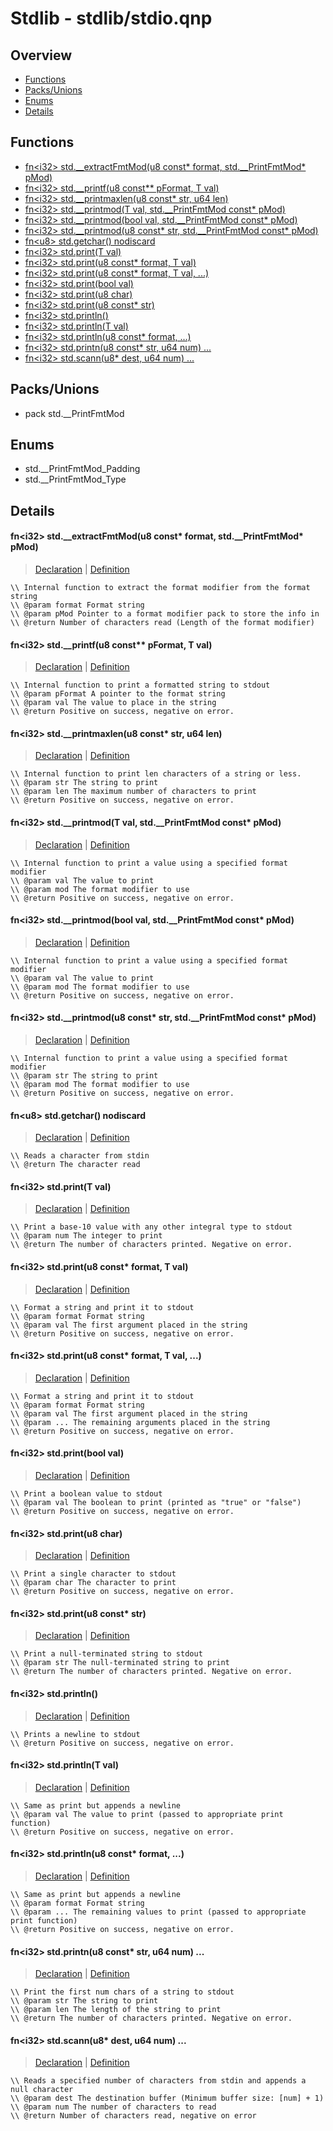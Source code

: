 
# Stdlib - stdlib/stdio.qnp

## Overview
 - [Functions](#functions)
 - [Packs/Unions](#packs-unions)
 - [Enums](#enums)
 - [Details](#details)


## Functions
 - [fn\<i32\> std.__extractFmtMod(u8 const* format, std.__PrintFmtMod* pMod)](#ref_8d858898d0b08f9b97737f3c3eff04cd)
 - [fn\<i32\> std.__printf(u8 const** pFormat, T val)](#ref_a6781587f4aa25c30fa24af9483e6dc1)
 - [fn\<i32\> std.__printmaxlen(u8 const* str, u64 len)](#ref_daaa067b4ee600cdf316a1dc2bae6cca)
 - [fn\<i32\> std.__printmod(T val, std.__PrintFmtMod const* pMod)](#ref_246c44f1a6c757d657171d337587bfc6)
 - [fn\<i32\> std.__printmod(bool val, std.__PrintFmtMod const* pMod)](#ref_5ef7e271131125b22a8aba81bae2e1b9)
 - [fn\<i32\> std.__printmod(u8 const* str, std.__PrintFmtMod const* pMod)](#ref_11895996fe419c7cd2c1eaa601d53d16)
 - [fn\<u8\> std.getchar() nodiscard](#ref_2429c551516f61cdca2e363ab9b74350)
 - [fn\<i32\> std.print(T val)](#ref_681d0735318e7582191a6dac62c8b927)
 - [fn\<i32\> std.print(u8 const* format, T val)](#ref_5e066c72a6c50411410df4851174b4e0)
 - [fn\<i32\> std.print(u8 const* format, T val, ...)](#ref_586b298024c5f840d713391c45c1f481)
 - [fn\<i32\> std.print(bool val)](#ref_6edaa46df87737c2fd35cd07f677c122)
 - [fn\<i32\> std.print(u8 char)](#ref_2a64ebd9be54c8488f7cf98a5c2b5837)
 - [fn\<i32\> std.print(u8 const* str)](#ref_29740113bb79b0cb7d1c131548ff0e1f)
 - [fn\<i32\> std.println()](#ref_37010d86dac151fe6c59b96e986d8278)
 - [fn\<i32\> std.println(T val)](#ref_9e2171085cb5b7b5490df6abe30bfbe1)
 - [fn\<i32\> std.println(u8 const* format, ...)](#ref_6bf6d9c9c0fb93b9a3744f05bb3e75c9)
 - [fn\<i32\> std.printn(u8 const* str, u64 num) ...](#ref_136b6a7ba51a95ace40f4bab7a28482a)
 - [fn\<i32\> std.scann(u8* dest, u64 num) ...](#ref_14749def6dac39e09280b4ed5ffa05ca)

## Packs/Unions
 - pack std.__PrintFmtMod

## Enums
 - std.__PrintFmtMod_Padding
 - std.__PrintFmtMod_Type

## Details
#### <a id="ref_8d858898d0b08f9b97737f3c3eff04cd"/>fn\<i32\> std.__extractFmtMod(u8 const* format, std.__PrintFmtMod* pMod)
> [Declaration](/stdlib/stdio.qnp?plain=1#L70) | [Definition](/stdlib/stdio.qnp?plain=1#L197)
```qinp
\\ Internal function to extract the format modifier from the format string
\\ @param format Format string
\\ @param pMod Pointer to a format modifier pack to store the info in
\\ @return Number of characters read (Length of the format modifier)
```
#### <a id="ref_a6781587f4aa25c30fa24af9483e6dc1"/>fn\<i32\> std.__printf(u8 const** pFormat, T val)
> [Declaration](/stdlib/stdio.qnp?plain=1#L64) | [Definition](/stdlib/stdio.qnp?plain=1#L167)
```qinp
\\ Internal function to print a formatted string to stdout
\\ @param pFormat A pointer to the format string
\\ @param val The value to place in the string
\\ @return Positive on success, negative on error.
```
#### <a id="ref_daaa067b4ee600cdf316a1dc2bae6cca"/>fn\<i32\> std.__printmaxlen(u8 const* str, u64 len)
> [Declaration](/stdlib/stdio.qnp?plain=1#L94) | [Definition](/stdlib/stdio.qnp?plain=1#L273)
```qinp
\\ Internal function to print len characters of a string or less.
\\ @param str The string to print
\\ @param len The maximum number of characters to print
\\ @return Positive on success, negative on error.
```
#### <a id="ref_246c44f1a6c757d657171d337587bfc6"/>fn\<i32\> std.__printmod(T val, std.__PrintFmtMod const* pMod)
> [Declaration](/stdlib/stdio.qnp?plain=1#L76) | [Definition](/stdlib/stdio.qnp?plain=1#L250)
```qinp
\\ Internal function to print a value using a specified format modifier
\\ @param val The value to print
\\ @param mod The format modifier to use
\\ @return Positive on success, negative on error.
```
#### <a id="ref_5ef7e271131125b22a8aba81bae2e1b9"/>fn\<i32\> std.__printmod(bool val, std.__PrintFmtMod const* pMod)
> [Declaration](/stdlib/stdio.qnp?plain=1#L88) | [Definition](/stdlib/stdio.qnp?plain=1#L269)
```qinp
\\ Internal function to print a value using a specified format modifier
\\ @param val The value to print
\\ @param mod The format modifier to use
\\ @return Positive on success, negative on error.
```
#### <a id="ref_11895996fe419c7cd2c1eaa601d53d16"/>fn\<i32\> std.__printmod(u8 const* str, std.__PrintFmtMod const* pMod)
> [Declaration](/stdlib/stdio.qnp?plain=1#L82) | [Definition](/stdlib/stdio.qnp?plain=1#L264)
```qinp
\\ Internal function to print a value using a specified format modifier
\\ @param str The string to print
\\ @param mod The format modifier to use
\\ @return Positive on success, negative on error.
```
#### <a id="ref_2429c551516f61cdca2e363ab9b74350"/>fn\<u8\> std.getchar() nodiscard
> [Declaration](/stdlib/stdio.qnp?plain=1#L113) | [Definition](/stdlib/stdio.qnp?plain=1#L293)
```qinp
\\ Reads a character from stdin
\\ @return The character read
```
#### <a id="ref_681d0735318e7582191a6dac62c8b927"/>fn\<i32\> std.print(T val)
> [Declaration](/stdlib/stdio.qnp?plain=1#L45) | [Definition](/stdlib/stdio.qnp?plain=1#L145)
```qinp
\\ Print a base-10 value with any other integral type to stdout
\\ @param num The integer to print
\\ @return The number of characters printed. Negative on error.
```
#### <a id="ref_5e066c72a6c50411410df4851174b4e0"/>fn\<i32\> std.print(u8 const* format, T val)
> [Declaration](/stdlib/stdio.qnp?plain=1#L51) | [Definition](/stdlib/stdio.qnp?plain=1#L149)
```qinp
\\ Format a string and print it to stdout
\\ @param format Format string
\\ @param val The first argument placed in the string
\\ @return Positive on success, negative on error.
```
#### <a id="ref_586b298024c5f840d713391c45c1f481"/>fn\<i32\> std.print(u8 const* format, T val, ...)
> [Declaration](/stdlib/stdio.qnp?plain=1#L58) | [Definition](/stdlib/stdio.qnp?plain=1#L158)
```qinp
\\ Format a string and print it to stdout
\\ @param format Format string
\\ @param val The first argument placed in the string
\\ @param ... The remaining arguments placed in the string
\\ @return Positive on success, negative on error.
```
#### <a id="ref_6edaa46df87737c2fd35cd07f677c122"/>fn\<i32\> std.print(bool val)
> [Declaration](/stdlib/stdio.qnp?plain=1#L40) | [Definition](/stdlib/stdio.qnp?plain=1#L142)
```qinp
\\ Print a boolean value to stdout
\\ @param val The boolean to print (printed as "true" or "false")
\\ @return Positive on success, negative on error.
```
#### <a id="ref_2a64ebd9be54c8488f7cf98a5c2b5837"/>fn\<i32\> std.print(u8 char)
> [Declaration](/stdlib/stdio.qnp?plain=1#L35) | [Definition](/stdlib/stdio.qnp?plain=1#L139)
```qinp
\\ Print a single character to stdout
\\ @param char The character to print
\\ @return Positive on success, negative on error.
```
#### <a id="ref_29740113bb79b0cb7d1c131548ff0e1f"/>fn\<i32\> std.print(u8 const* str)
> [Declaration](/stdlib/stdio.qnp?plain=1#L30) | [Definition](/stdlib/stdio.qnp?plain=1#L132)
```qinp
\\ Print a null-terminated string to stdout
\\ @param str The null-terminated string to print
\\ @return The number of characters printed. Negative on error.
```
#### <a id="ref_37010d86dac151fe6c59b96e986d8278"/>fn\<i32\> std.println()
> [Declaration](/stdlib/stdio.qnp?plain=1#L98) | [Definition](/stdlib/stdio.qnp?plain=1#L280)
```qinp
\\ Prints a newline to stdout
\\ @return Positive on success, negative on error.
```
#### <a id="ref_9e2171085cb5b7b5490df6abe30bfbe1"/>fn\<i32\> std.println(T val)
> [Declaration](/stdlib/stdio.qnp?plain=1#L103) | [Definition](/stdlib/stdio.qnp?plain=1#L283)
```qinp
\\ Same as print but appends a newline
\\ @param val The value to print (passed to appropriate print function)
\\ @return Positive on success, negative on error.
```
#### <a id="ref_6bf6d9c9c0fb93b9a3744f05bb3e75c9"/>fn\<i32\> std.println(u8 const* format, ...)
> [Declaration](/stdlib/stdio.qnp?plain=1#L109) | [Definition](/stdlib/stdio.qnp?plain=1#L288)
```qinp
\\ Same as print but appends a newline
\\ @param format Format string
\\ @param ... The remaining values to print (passed to appropriate print function)
\\ @return Positive on success, negative on error.
```
#### <a id="ref_136b6a7ba51a95ace40f4bab7a28482a"/>fn\<i32\> std.printn(u8 const* str, u64 num) ...
> [Declaration](/stdlib/stdio.qnp?plain=1#L25) | [Definition](/stdlib/platform/linux/stdio.qnp?plain=1#L16)
```qinp
\\ Print the first num chars of a string to stdout
\\ @param str The string to print
\\ @param len The length of the string to print
\\ @return The number of characters printed. Negative on error.
```
#### <a id="ref_14749def6dac39e09280b4ed5ffa05ca"/>fn\<i32\> std.scann(u8* dest, u64 num) ...
> [Declaration](/stdlib/stdio.qnp?plain=1#L119) | [Definition](/stdlib/platform/linux/stdio.qnp?plain=1#L23)
```qinp
\\ Reads a specified number of characters from stdin and appends a null character
\\ @param dest The destination buffer (Minimum buffer size: [num] + 1)
\\ @param num The number of characters to read
\\ @return Number of characters read, negative on error
```

